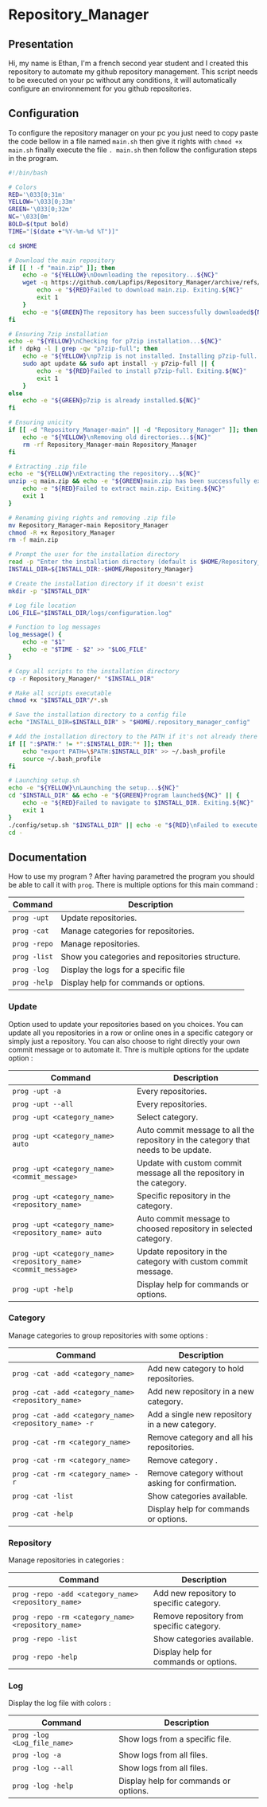 # Repository_Manager

## Presentation

Hi, my name is Ethan, I'm a french second year student and I created this repository to automate my github repository management. This script needs to be executed on your pc without any conditions, it will automatically configure an environnement for you github repositories.

## Configuration

To configure the repository manager on your pc you just need to copy paste the code bellow in a file named `main.sh` then give it rights with `chmod +x main.sh` finally execute the file `. main.sh` then follow the configuration steps in the program.

```bash
#!/bin/bash

# Colors
RED='\033[0;31m'
YELLOW='\033[0;33m'
GREEN='\033[0;32m'
NC='\033[0m'
BOLD=$(tput bold)
TIME="[$(date +"%Y-%m-%d %T")]"

cd $HOME

# Download the main repository
if [[ ! -f "main.zip" ]]; then
    echo -e "${YELLOW}\nDownloading the repository...${NC}"
    wget -q https://github.com/Lapfips/Repository_Manager/archive/refs/heads/main.zip || {
        echo -e "${RED}Failed to download main.zip. Exiting.${NC}"
        exit 1
    }
    echo -e "${GREEN}The repository has been successfully downloaded${NC}"
fi

# Ensuring 7zip installation
echo -e "${YELLOW}\nChecking for p7zip installation...${NC}"
if ! dpkg -l | grep -qw "p7zip-full"; then
    echo -e "${YELLOW}\np7zip is not installed. Installing p7zip-full...${NC}"
    sudo apt update && sudo apt install -y p7zip-full || {
        echo -e "${RED}Failed to install p7zip-full. Exiting.${NC}"
        exit 1
    }
else
    echo -e "${GREEN}p7zip is already installed.${NC}"
fi

# Ensuring unicity
if [[ -d "Repository_Manager-main" || -d "Repository_Manager" ]]; then
    echo -e "${YELLOW}\nRemoving old directories...${NC}"
    rm -rf Repository_Manager-main Repository_Manager
fi

# Extracting .zip file
echo -e "${YELLOW}\nExtracting the repository...${NC}"
unzip -q main.zip && echo -e "${GREEN}main.zip has been successfully extracted${NC}" || {
    echo -e "${RED}Failed to extract main.zip. Exiting.${NC}"
    exit 1
}

# Renaming giving rights and removing .zip file
mv Repository_Manager-main Repository_Manager
chmod -R +x Repository_Manager
rm -f main.zip

# Prompt the user for the installation directory
read -p "Enter the installation directory (default is $HOME/Repository_Manager): " INSTALL_DIR
INSTALL_DIR=${INSTALL_DIR:-$HOME/Repository_Manager}

# Create the installation directory if it doesn't exist
mkdir -p "$INSTALL_DIR"

# Log file location
LOG_FILE="$INSTALL_DIR/logs/configuration.log"

# Function to log messages
log_message() {
    echo -e "$1"
    echo -e "$TIME - $2" >> "$LOG_FILE"
}

# Copy all scripts to the installation directory
cp -r Repository_Manager/* "$INSTALL_DIR"

# Make all scripts executable
chmod +x "$INSTALL_DIR"/*.sh

# Save the installation directory to a config file
echo "INSTALL_DIR=$INSTALL_DIR" > "$HOME/.repository_manager_config"

# Add the installation directory to the PATH if it's not already there
if [[ ":$PATH:" != *":$INSTALL_DIR:"* ]]; then
    echo "export PATH=\$PATH:$INSTALL_DIR" >> ~/.bash_profile
    source ~/.bash_profile
fi

# Launching setup.sh
echo -e "${YELLOW}\nLaunching the setup...${NC}"
cd "$INSTALL_DIR" && echo -e "${GREEN}Program launched${NC}" || {
    echo -e "${RED}Failed to navigate to $INSTALL_DIR. Exiting.${NC}"
    exit 1
}
./config/setup.sh "$INSTALL_DIR" || echo -e "${RED}\nFailed to execute the setup.${NC}"
cd -
```

## Documentation

How to use my program ? After having parametred the program you should be able to call it with `prog`. There is multiple options for this main command :

| Command      | Description                                     |
| ------------ | ----------------------------------------------- |
| `prog -upt`  | Update repositories.                            |
| `prog -cat`  | Manage categories for repositories.             |
| `prog -repo` | Manage repositories.                            |
| `prog -list` | Show you categories and repositories structure. |
| `prog -log`  | Display the logs for a specific file            |
| `prog -help` | Display help for commands or options.           |

### Update

Option used to update your repositories based on you choices. You can update all you repositories in a row or online ones in a specific category or simply just a repository. You can also choose to right directly your own commit message or to automate it. Thre is multiple options for the update option :

| Command                                                        | Description                                                                        |
| -------------------------------------------------------------- | ---------------------------------------------------------------------------------- |
| `prog -upt -a`                                                 | Every repositories.                                                                |
| `prog -upt --all`                                              | Every repositories.                                                                |
| `prog -upt <category_name>`                                    | Select category.                                                                   |
| `prog -upt <category_name> auto`                               | Auto commit message to all the repository in the category that needs to be update. |
| `prog -upt <category_name> <commit_message>`                   | Update with custom commit message all the repository in the category.              |
| `prog -upt <category_name> <repository_name>`                  | Specific repository in the category.                                               |
| `prog -upt <category_name> <repository_name> auto`             | Auto commit message to choosed repository in selected category.                    |
| `prog -upt <category_name> <repository_name> <commit_message>` | Update repository in the category with custom commit message.                      |
| `prog -upt -help`                                              | Display help for commands or options.                                              |

### Category

Manage categories to group repositories with some options :

| Command                                               | Description                                      |
| ----------------------------------------------------- | ------------------------------------------------ |
| `prog -cat -add <category_name>`                      | Add new category to hold repositories.           |
| `prog -cat -add <category_name> <repository_name>`    | Add new repository in a new category.            |
| `prog -cat -add <category_name> <repository_name> -r` | Add a single new repository in a new category.   |
| `prog -cat -rm <category_name>`                       | Remove category and all his repositories.        |
| `prog -cat -rm <category_name>`                       | Remove category .                                |
| `prog -cat -rm <category_name> -r`                    | Remove category without asking for confirmation. |
| `prog -cat -list`                                     | Show categories available.                       |
| `prog -cat -help`                                     | Display help for commands or options.            |

### Repository

Manage repositories in categories :

| Command                                             | Description                               |
| --------------------------------------------------- | ----------------------------------------- |
| `prog -repo -add <category_name> <repository_name>` | Add new repository to specific category.  |
| `prog -repo -rm <category_name> <repository_name>`  | Remove repository from specific category. |
| `prog -repo -list`                                  | Show categories available.                |
| `prog -repo -help`                                  | Display help for commands or options.     |

### Log

Display the log file with colors :

| Command                     | Description                           |
| --------------------------- | ------------------------------------- |
| `prog -log <Log_file_name>` | Show logs from a specific file.       |
| `prog -log -a`              | Show logs from all files.             |
| `prog -log --all`           | Show logs from all files.             |
| `prog -log -help`           | Display help for commands or options. |
